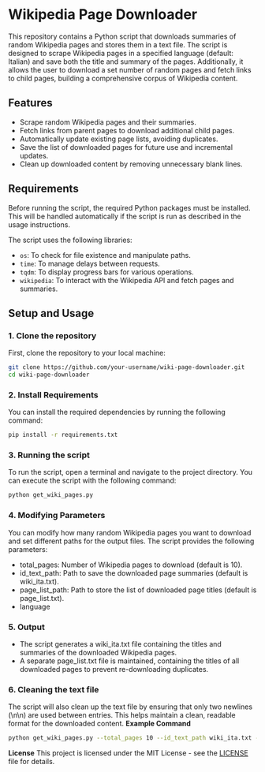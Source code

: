 # Wikipedia Page Downloader

This repository contains a Python script that downloads summaries of random Wikipedia pages and stores them in a text file. The script is designed to scrape Wikipedia pages in a specified language (default: Italian) and save both the title and summary of the pages. Additionally, it allows the user to download a set number of random pages and fetch links to child pages, building a comprehensive corpus of Wikipedia content.

## Features
- Scrape random Wikipedia pages and their summaries.
- Fetch links from parent pages to download additional child pages.
- Automatically update existing page lists, avoiding duplicates.
- Save the list of downloaded pages for future use and incremental updates.
- Clean up downloaded content by removing unnecessary blank lines.
  
## Requirements
Before running the script, the required Python packages must be installed. This will be handled automatically if the script is run as described in the usage instructions.

The script uses the following libraries:
- `os`: To check for file existence and manipulate paths.
- `time`: To manage delays between requests.
- `tqdm`: To display progress bars for various operations.
- `wikipedia`: To interact with the Wikipedia API and fetch pages and summaries.

## Setup and Usage

### 1. Clone the repository
First, clone the repository to your local machine:
```bash
git clone https://github.com/your-username/wiki-page-downloader.git
cd wiki-page-downloader
```

### 2. Install Requirements
You can install the required dependencies by running the following command:
```bash
pip install -r requirements.txt
```

### 3. Running the script
To run the script, open a terminal and navigate to the project directory. You can execute the script with the following command:
```bash
python get_wiki_pages.py
```

### 4. Modifying Parameters
You can modify how many random Wikipedia pages you want to download and set different paths for the output files. The script provides the following parameters:
- total_pages: Number of Wikipedia pages to download (default is 10).
- id_text_path: Path to save the downloaded page summaries (default is wiki_ita.txt).
- page_list_path: Path to store the list of downloaded page titles (default is page_list.txt).
- language

### 5. 	Output
- The script generates a wiki_ita.txt file containing the titles and summaries of the downloaded Wikipedia pages.
- A separate page_list.txt file is maintained, containing the titles of all downloaded pages to prevent re-downloading duplicates.

### 6. Cleaning the text file
The script will also clean up the text file by ensuring that only two newlines (\n\n) are used between entries. This helps maintain a clean, readable format for the downloaded content.
**Example Command**
```bash
python get_wiki_pages.py --total_pages 10 --id_text_path wiki_ita.txt --page_list_path page_list.txt
```

**License**
This project is licensed under the MIT License - see the [LICENSE](LICENSE) file for details.
